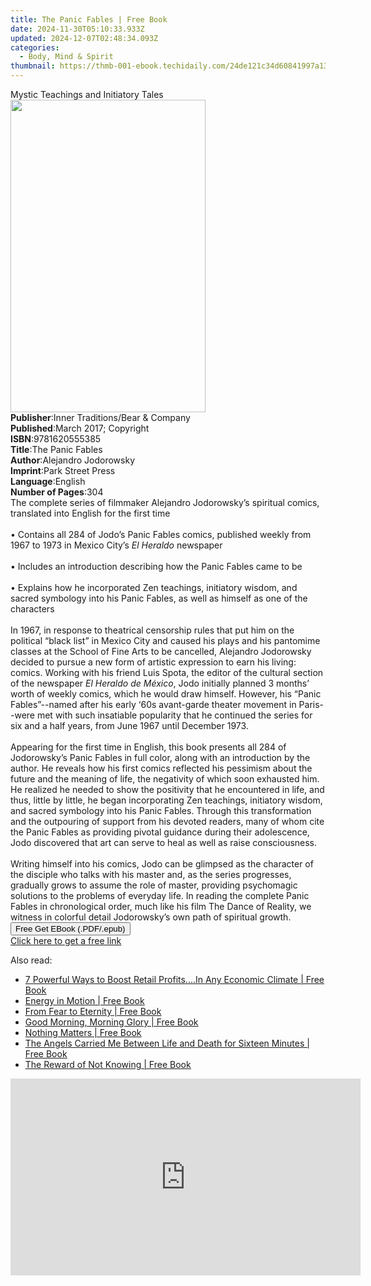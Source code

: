 ```yaml
---
title: The Panic Fables | Free Book
date: 2024-11-30T05:10:33.933Z
updated: 2024-12-07T02:48:34.093Z
categories:
  - Body, Mind & Spirit
thumbnail: https://thmb-001-ebook.techidaily.com/24de121c34d60841997a13943d5ae3c7abcc378be4687c3f43afe7acac8df4f8.jpg
---
```

<main id="book-container">
  <div class="flex flex-col">
    <div class="book-brief flex-1 py-6 px-4 sm:p-6 md:py-10 md:px-8">
      <!-- brief-->
      <div class="book-brief-main">Mystic Teachings and Initiatory Tales</div>
    </div>
    <div
      class="book-meta-info flex-1 grid gap-4 col-start-1 col-end-3 row-start-1 sm:mb-6 sm:grid-cols-4 lg:gap-6 lg:col-start-2 lg:row-end-6 lg:row-span-6 lg:mb-0"
    >
      <div
        class="book-meta-info-left place-content-center mt-4 p-4 text-sm leading-6 col-start-2 col-span-2 dark:text-slate-400"
      >
        <img
          class="w-full h-500 object-cover rounded-lg sm:h-255 sm:col-span-2 lg:col-span-full"
          src="https://img-001-ebook.techidaily.com/19880f50dd122631571a916be713d09c2504d052f4abeaff44873400b377cbf9.jpg"
          alt=""
          width="312"
          height="500"
        />
      </div>
      <div
        class="book-meta-info-right mt-2 col-start-1 row-start-2 col-span-3 self-center"
      >
        <!-- meta data  -->
        <div class="flex flex-col px-4 md:px-8">
          <div class="flex-1">
            <strong>Publisher</strong>:<span class="px-2"
              >Inner Traditions/Bear &amp; Company</span
            >
          </div>
          <div class="flex-1">
            <strong>Published</strong>:<span class="px-2"
              >March 2017; Copyright</span
            >
          </div>
          <div class="flex-1">
            <strong>ISBN</strong>:<span class="px-2">9781620555385</span>
          </div>
          <div class="flex-1">
            <strong>Title</strong>:<span class="px-2">The Panic Fables</span>
          </div>
          <div class="flex-1">
            <strong>Author</strong>:<span class="px-2"
              >Alejandro Jodorowsky</span
            >
          </div>
          <div class="flex-1">
            <strong>Imprint</strong>:<span class="px-2">Park Street Press</span>
          </div>
          <div class="flex-1">
            <strong>Language</strong>:<span class="px-2">English</span>
          </div>
          <div class="flex-1">
            <strong>Number of Pages</strong>:<span class="px-2">304</span>
          </div>
        </div>
      </div>
    </div>
    <div class="book-description flex-1 py-6 px-4 sm:p-6 md:py-10 md:px-8">
      <div class="book-description-main">
        <div accordion-content="" id="description">
          The complete series of filmmaker Alejandro Jodorowsky’s spiritual
          comics, translated into English for the first time<br /><br />•
          Contains all 284 of Jodo’s Panic Fables comics, published weekly from
          1967 to 1973 in Mexico City’s <i>El Heraldo </i>newspaper<br /><br />•
          Includes an introduction describing how the Panic Fables came to be<br /><br />•
          Explains how he incorporated Zen teachings, initiatory wisdom, and
          sacred symbology into his Panic Fables, as well as himself as one of
          the characters<br /><br />In 1967, in response to theatrical
          censorship rules that put him on the political “black list” in Mexico
          City and caused his plays and his pantomime classes at the School of
          Fine Arts to be cancelled, Alejandro Jodorowsky decided to pursue a
          new form of artistic expression to earn his living: comics. Working
          with his friend Luis Spota, the editor of the cultural section of the
          newspaper <i>El Heraldo de México</i>, Jodo initially planned 3
          months’ worth of weekly comics, which he would draw himself. However,
          his “Panic Fables”--named after his early ‘60s avant-garde theater
          movement in Paris--were met with such insatiable popularity that he
          continued the series for six and a half years, from June 1967 until
          December 1973.<br /><br />Appearing for the first time in English,
          this book presents all 284 of Jodorowsky’s Panic Fables in full color,
          along with an introduction by the author. He reveals how his first
          comics reflected his pessimism about the future and the meaning of
          life, the negativity of which soon exhausted him. He realized he
          needed to show the positivity that he encountered in life, and thus,
          little by little, he began incorporating Zen teachings, initiatory
          wisdom, and sacred symbology into his Panic Fables. Through this
          transformation and the outpouring of support from his devoted readers,
          many of whom cite the Panic Fables as providing pivotal guidance
          during their adolescence, Jodo discovered that art can serve to heal
          as well as raise consciousness.<br /><br />Writing himself into his
          comics, Jodo can be glimpsed as the character of the disciple who
          talks with his master and, as the series progresses, gradually grows
          to assume the role of master, providing psychomagic solutions to the
          problems of everyday life. In reading the complete Panic Fables in
          chronological order, much like his film The Dance of Reality, we
          witness in colorful detail Jodorowsky’s own path of spiritual growth.
        </div>
        <div class="accordion-fader"></div>
      </div>
    </div>
    <div class="book-excerpts flex-1 py-6 px-4 sm:p-6 md:py-10 md:px-8"></div>
    <div
      class="book-about-author flex-1 py-6 px-4 sm:p-6 md:py-10 md:px-8"
    ></div>
    <div class="book-free-get flex-1 py-6 px-4 sm:p-6 md:py-10 md:px-8">
      <button
        id="btn-free-get"
        class="bg-blue-500 hover:bg-blue-700 text-white font-bold py-2 px-4 rounded"
      >
        Free Get EBook (.PDF/.epub)
      </button>
      <div id="countdown-display" class="px-2 text-lg mt-2"></div>
      <a
        id="free-link"
        class="hidden bg-blue-500 hover:bg-blue-700 text-white font-bold py-2 px-4 rounded"
        href="https://www.ebooks.com/en-us/book/95783025/the-panic-fables/alejandro-jodorowsky/"
        target="_blank"
        >Click here to get a free link</a
      >
    </div>
    <script>
      let countdownTime = 0;
      let countdownInterval = null;
      document
        .getElementById('btn-free-get')
        .addEventListener('click', startCountdown);
      function startCountdown() {
        countdownTime = new Date().getTime() + 60000 * 3;
        countdownInterval = setInterval(updateCountdown, 1000);
        document.getElementById('btn-free-get').disabled = true;
        document
          .getElementById('btn-free-get')
          .classList.add('bg-gray-500', 'cursor-not-allowed');
      }
      function updateCountdown() {
        let currentTime = new Date().getTime();
        let timeLeft = countdownTime - currentTime;
        let secondsLeft = Math.floor(timeLeft / 1000);
        document.getElementById('countdown-display').innerHTML =
          `Remaining time: ${secondsLeft} seconds.`;
        if (secondsLeft <= 0) {
          clearInterval(countdownInterval);
          document.getElementById('btn-free-get').classList.add('hidden');
          document.getElementById('free-link').classList.remove('hidden');
          document.getElementById('countdown-display').innerHTML = '';
        }
      }
    </script>
  </div>
</main>

<ins class="adsbygoogle"
      style="display:block"
      data-ad-client="ca-pub-7571918770474297"
      data-ad-slot="8358498916"
      data-ad-format="auto"
      data-full-width-responsive="true"></ins>
    

<span class="atpl-alsoreadstyle">Also read:</span>
<div><ul>
<li><a href="https://novels-ebooks.techidaily.com/138597731-9781452503448-7-powerful-ways-to-boost-retail-profitsin-any-economic-climate/"><u>7 Powerful Ways to Boost Retail Profits....In Any Economic Climate | Free Book</u></a></li>
<li><a href="https://novels-ebooks.techidaily.com/138597640-9781462040650-energy-in-motion/"><u>Energy in Motion | Free Book</u></a></li>
<li><a href="https://novels-ebooks.techidaily.com/138597806-9781452541853-from-fear-to-eternity/"><u>From Fear to Eternity | Free Book</u></a></li>
<li><a href="https://novels-ebooks.techidaily.com/138597558-9781475927597-good-morning-morning-glory/"><u>Good Morning, Morning Glory | Free Book</u></a></li>
<li><a href="https://novels-ebooks.techidaily.com/138597836-9781452538808-nothing-matters/"><u>Nothing Matters | Free Book</u></a></li>
<li><a href="https://novels-ebooks.techidaily.com/138597605-9781462041190-the-angels-carried-me-between-life-and-death-for-sixteen-minutes/"><u>The Angels Carried Me Between Life and Death for Sixteen Minutes | Free Book</u></a></li>
<li><a href="https://novels-ebooks.techidaily.com/138597680-9781452559650-the-reward-of-not-knowing/"><u>The Reward of Not Knowing | Free Book</u></a></li>
</ul></div>

<!-- affiliate ads begin -->
<iframe width="560" height="315" src="https://www.youtube.com/embed/FATJWpNYmio?si=72ugPTb3vJXz6cAM" title="YouTube video player" frameborder="0" allow="accelerometer; autoplay; clipboard-write; encrypted-media; gyroscope; picture-in-picture; web-share" referrerpolicy="strict-origin-when-cross-origin" allowfullscreen></iframe>
<!-- affiliate ads end -->

